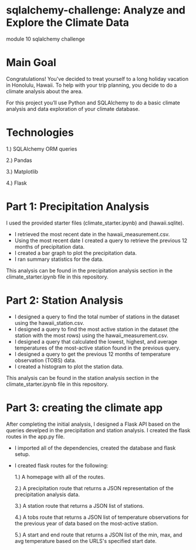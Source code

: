 # sqlalchemy-challenge: Analyze and Explore the Climate Data
module 10 sqlalchemy challenge

# Main Goal

Congratulations! You've decided to treat yourself to a long holiday vacation in Honolulu, Hawaii. To help with your trip planning, you decide to do a climate analysis about the area. 

For this project you’ll use Python and SQLAlchemy to do a basic climate analysis and data exploration of your climate database.

# Technologies

1.) SQLAlchemy ORM queries

2.) Pandas

3.) Matplotlib

4.) Flask

# Part 1: Precipitation Analysis

I used the provided starter files (climate_starter.ipynb) and (hawaii.sqlite).

 - I retrieved the most recent date in the hawaii_measurement.csv.
 - Using the most recent date I created a query to retrieve the previous 12 months of precipitation data.
 - I created a bar graph to plot the precipitation data.
 - I ran summary statistics for the data.

This analysis can be found in the precipitation analysis section in the climate_starter.ipynb file in this repository.

# Part 2: Station Analysis

- I designed a query to find the total number of stations in the dataset using the hawaii_station.csv.
- I designed a query to find the most active station in the dataset (the station with the most rows) using the hawaii_measurement.csv.
- I designed a query that calculated the lowest, highest, and average temperatures of the most-active station found in the previous query.
- I designed a query to get the previous 12 months of temperature observation (TOBS) data.
- I created a histogram to plot the station data.

This analysis can be found in the station analysis section in the climate_starter.ipynb file in this repository.

# Part 3: creating the climate app
After completing the initial analysis, I designed a Flask API based on the queries develped in the precipitation and station analysis. I created the flask routes in the app.py file.

- I imported all of the dependencies, created the database and flask setup.

- I created flask routes for the following:

  1.) A homepage with all of the routes.
  
  2.) A precipitation route that returns a JSON representation of the precipitation analysis data.
  
  3.) A station route that returns a JSON list of stations.
  
  4.) A tobs route that returns a JSON list of temperature observations for the previous year of data based on the most-active station.
  
  5.) A start  and end route that returns a JSON list of the min, max, and avg temperature based on the URLS's specified start date.













